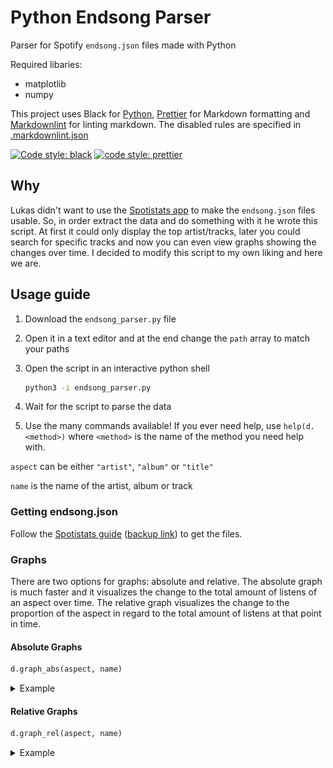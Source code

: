 # Python Endsong Parser

Parser for Spotify `endsong.json` files made with Python

Required libaries:

- matplotlib
- numpy

This project uses Black for [Python](https://github.com/psf/black), [Prettier](https://github.com/prettier/prettier) for Markdown formatting and [Markdownlint](https://github.com/markdownlint/markdownlint) for linting markdown. The disabled rules are specified in [.markdownlint.json](.markdownlint.json)

[![Code style: black](https://img.shields.io/badge/code%20style-black-000000.svg)](https://github.com/psf/black) [![code style: prettier](https://img.shields.io/badge/code_style-prettier-ff69b4.svg?style=flat-square)](https://github.com/prettier/prettier)

## Why

Lukas didn't want to use the [Spotistats app](https://spotistats.app/) to make the `endsong.json` files usable. So, in order extract the data and do something with it he wrote this script. At first it could only display the top artist/tracks, later you could search for specific tracks and now you can even view graphs showing the changes over time. I decided to modify this script to my own liking and here we are.

## Usage guide

1. Download the `endsong_parser.py` file
2. Open it in a text editor and at the end change the `path` array to match your paths
3. Open the script in an interactive python shell

   ```bash
   python3 -i endsong_parser.py
   ```

4. Wait for the script to parse the data
5. Use the many commands available! If you ever need help, use `help(d.<method>)` where `<method>` is the name of the method you need help with.

`aspect` can be either `"artist"`, `"album"` or `"title"`

`name` is the name of the artist, album or track

### Getting endsong.json

Follow the [Spotistats guide](https://support.spotistats.app/import/guide/) ([backup link](https://web.archive.org/web/20210824223644/https://support.spotistats.app/import/guide/)) to get the files.

### Graphs

There are two options for graphs: absolute and relative. The absolute graph is much faster and it visualizes the change to the total amount of listens of an aspect over time. The relative graph visualizes the change to the proportion of the aspect in regard to the total amount of listens at that point in time.

#### Absolute Graphs

```python
d.graph_abs(aspect, name)
```

<details>
<summary>Example</summary>

```python
d.graph_abs("artist", "Sabaton")
```

![Example Absolute Graph featuring Sabaton](img/sabaton-absolute-graph.png "Example Absolute Graph")

</details>

#### Relative Graphs

```python
d.graph_rel(aspect, name)
```

<details>
<summary>Example</summary>

```python
d.graph_rel("artist", "Sabaton")
```

![Example Relative Graph featuring Sabaton](img/sabaton-relative-graph.png "Example Relative Graph")

</details>
